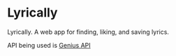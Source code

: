 # Lyrically
Lyrically. A web app for finding, liking, and saving lyrics.

API being used is [Genius API](doc.genius.com)